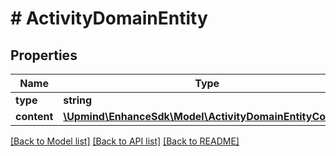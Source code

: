 # # ActivityDomainEntity

## Properties

Name | Type | Description | Notes
------------ | ------------- | ------------- | -------------
**type** | **string** |  |
**content** | [**\Upmind\EnhanceSdk\Model\ActivityDomainEntityContent**](ActivityDomainEntityContent.md) |  |

[[Back to Model list]](../../README.md#models) [[Back to API list]](../../README.md#endpoints) [[Back to README]](../../README.md)
